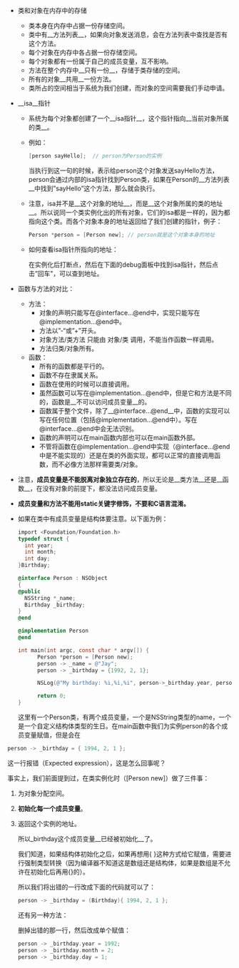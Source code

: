 - 类和对象在内存中的存储
  
  - 类本身在内存中占据一份存储空间。
  - 类中有__方法列表__，如果向对象发送消息，会在方法列表中查找是否有这个方法。
  - 每个对象在内存中各占据一份存储空间。
  - 每个对象都有一份属于自己的成员变量，互不影响。
  - 方法在整个内存中__只有一份__，存储于类存储的空间。
  - 所有的对象__共用__一份方法。
  - 类所占的空间相当于系统为我们创建，而对象的空间需要我们手动申请。
  
- __isa__指针
  
  - 系统为每个对象都创建了一个__isa指针__，这个指针指向__当前对象所属的类__。
    
  - 例如：
    
    ``` objective-c
    [person sayHello];  // person为Person的实例
    ```
    
    当执行到这一句的时候，表示给person这个对象发送sayHello方法，person会通过内部的isa指针找到Person类，如果在Person的__方法列表__中找到”sayHello”这个方法，那么就会执行。
    
  - 注意，isa并不是__这个对象的地址__，而是__这个对象所属的类的地址__。所以说同一个类实例化出的所有对象，它们的isa都是一样的，因为都指向这个类。而各个对象本身的地址返回给了我们创建的指针，例子：
    
    ``` objective-c
    Person *person = [Person new]; // person就是这个对象本身的地址
    ```
    
  - 如何查看isa指针所指向的地址：
    
    在实例化后打断点，然后在下面的debug面板中找到isa指针，然后点击”回车"，可以查到地址。
  
- 函数与方法的对比：
  
  - 方法：
    - 对象的声明只能写在@interface...@end中，实现只能写在@implementation...@end中。
    - 方法以”-“或”+”开头。
    - 对象方法/类方法 只能由 对象/类 调用，不能当作函数一样调用。
    - 方法归类/对象所有。
  - 函数：
    - 所有的函数都是平行的。
    - 函数不存在隶属关系。
    - 函数在使用的时候可以直接调用。
    - 虽然函数可以写在@implementation...@end中，但是它和方法是不同的，函数是__不可以访问成员变量__的。
    - 函数属于整个文件，除了__@interface...@end__中，函数的实现可以写在任何位置（包括@implementation...@end中）。写在@interface...@end中会无法识别。
    - 函数的声明可以在main函数内部也可以在main函数外部。
    - 不管将函数在@implementation...@end中实现（@interface...@end中是不能实现的）还是在类的外面实现，都可以正常的直接调用函数，而不必像方法那样需要类/对象。
  
- 注意，__成员变量是不能脱离对象独立存在的__，所以无论是__类方法__还是__函数__，在没有对象的前提下，都没法访问成员变量。
  
- __成员变量和方法不能用static关键字修饰，不要和C语言混淆。__
  
- 如果在类中有成员变量是结构体要注意。以下面为例：
  
  ``` objective-c
  import <Foundation/Foundation.h>
  typedef struct {
  	int year;
  	int month;
  	int day;
  }Birthday;
  
  @interface Person : NSObject
  {
  @public
  	NSString *_name;
  	Birthday _birthday;
  }
  @end
  
  @implementation Person
  @end
  
  int main(int argc, const char * argv[]) {
    	Person *person = [Person new];
    	person -> _name = @"Jay";
    	person -> _birthday = {1992, 2, 1};
  
    	NSLog(@"My birthday: %i,%i,%i", person->_birthday.year, person->_birthday.month, person->_birthday.day);
  
    	return 0;
  }
  ```

	这里有一个Person类，有两个成员变量，一个是NSString类型的name，一个是一个自定义结构体类型的生日。在main函数中我们为实例person的各个成员变量赋值，但是会在

``` objective-c
person -> _birthday = { 1994, 2, 1 };
```

  这一行报错（Expected expression），这是怎么回事呢？

  事实上，我们前面提到过，在类实例化时（[Person new]）做了三件事：

1. 为对象分配空间。
   
2. __初始化每一个成员变量__。
   
3. 返回这个实例的地址。
   
   所以\_birthday这个成员变量__已经被初始化__了。
   
   我们知道，如果结构体初始化之后，如果再想用{ }这种方式给它赋值，需要进行强制类型转换（因为编译器不知道这是数组还是结构体，如果是数组是不允许在初始化后再用{}的）。
   
   所以我们将出错的一行改成下面的代码就可以了：
   
   ``` objective-c
   person -> _birthday = (Birthday){ 1994, 2, 1 };
   ```
   
   还有另一种方法：
   
   删掉出错的那一行，然后改成单个赋值：
   
   ``` objective-c
   person -> _birthday.year = 1992;
   person -> _birthday.month = 2;
   person -> _birthday.day = 1;
   ```